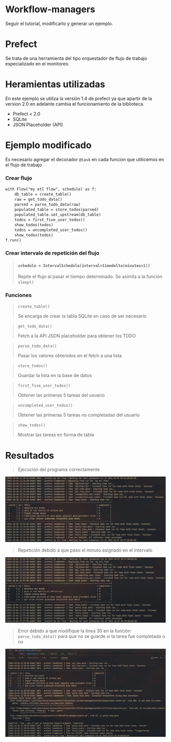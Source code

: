 # Workflow-managers
Seguir el tutorial, modificarlo y generar un ejemplo.

# Prefect
Se trata de una herramienta del tipo orquestador de flujo de trabajo especializado en el monitoreo.

# Heramientas utilizadas
En este ejemplo se utiliza la versión 1.4 de prefect ya que apartir de la version 2.0 en adelante cambia el funcionamiento de la biblioteca.

- Prefect < 2.0
- SQLite
- JSON Placeholder (API)

# Ejemplo modificado
Es necesario agregar el decorador `@task` en cada funcíon que utilicemos en el flujo de trabajo

### Crear flujo
```
with Flow("my etl flow", schedule) as f:
    db_table = create_table()
    raw = get_todo_data()
    parsed = parse_todo_data(raw)
    populated_table = store_todos(parsed)
    populated_table.set_upstream(db_table)
    todos = first_five_user_todos()
    show_todos(todos)
    todos = uncompleted_user_todos()
    show_todos(todos)
f.run()
```

### Crear intervalo de repetición del flujo
> #### `schedule = IntervalSchedule(interval=timedelta(minutes=1))`
>
> Repite el flujo al pasar el tiempo determinado. Se asimila a la función `sleep()`

### Funciones
> `create_table()`
>
> Se encarga de crear la tabla SQLite en caso de ser necesario

> `get_todo_data()`
>
> Fetch a la API JSON placeholder para obtener los TODO

> `parse_todo_data()`
>
> Pasar los valores obtenidos en el fetch a una lista

> `store_todos()`
>
> Guardar la lista en la base de datos

> `first_five_user_todos()`
>
> Obtener las primeras 5 tareas del usuario


> `uncompleted_user_todos()`
>
> Obtener las primeras 5 tareas no completadas del usuario

> `show_todos()`
>
> Mostrar las tareas en forma de tabla

# Resultados
> Ejecución del programa correctamente
<img src="https://github.com/jhotwox/Workflow-managers/blob/main/correcto1.png?raw=true">

> Repetición debido a que paso el minuto asignado en el intervalo
<img src="https://github.com/jhotwox/Workflow-managers/blob/main/correcto2.png?raw=true">

> Error debido a que modifique la linea 30 en la función `parse_todo_data()` para que no se guarde si la tarea fue completada o no
<img src="https://github.com/jhotwox/Workflow-managers/blob/main/error.png?raw=true">